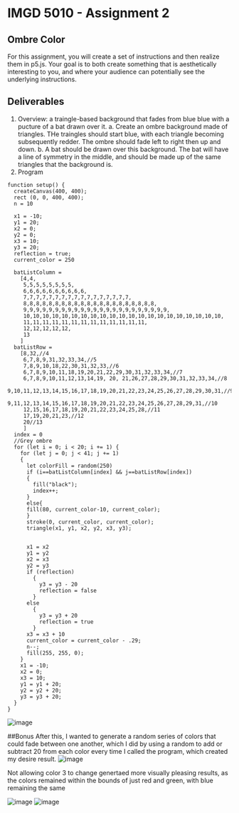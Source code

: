 # IMGD 5010 - Assignment 2
## Ombre Color

For this assignment, you will create a set of instructions and then realize them in p5.js. Your goal is to both create something that is aesthetically interesting to you, and where your audience can potentially see the underlying instructions.

## Deliverables
1. Overview: a traingle-based background that fades from blue blue with a pucture of a bat drawn over it.
   a. Create an ombre background made of triangles. THe traingles should start blue, with each triangle becoming subsequently redder. The ombre should fade left to right then up and down.
   b. A bat should be drawn over this background. The bat will have a line of symmetry in the middle, and should be made up of the same triangles that the background is. 
3. Program
```
function setup() {
  createCanvas(400, 400);
  rect (0, 0, 400, 400);
  n = 10
  
  x1 = -10;
  y1 = 20;
  x2 = 0;
  y2 = 0;
  x3 = 10;
  y3 = 20;
  reflection = true;
  current_color = 250
  
  batListColumn = 
    [4,4,
     5,5,5,5,5,5,5,5,
     6,6,6,6,6,6,6,6,6,6,
     7,7,7,7,7,7,7,7,7,7,7,7,7,7,7,7,7,
     8,8,8,8,8,8,8,8,8,8,8,8,8,8,8,8,8,8,8,8,8,
     9,9,9,9,9,9,9,9,9,9,9,9,9,9,9,9,9,9,9,9,9,9,9,
     10,10,10,10,10,10,10,10,10,10,10,10,10,10,10,10,10,10,10,10,10,
     11,11,11,11,11,11,11,11,11,11,11,11,11,
     12,12,12,12,12,
     13
    ]
  batListRow = 
    [8,32,//4
     6,7,8,9,31,32,33,34,//5
     7,8,9,10,18,22,30,31,32,33,//6
     6,7,8,9,10,11,18,19,20,21,22,29,30,31,32,33,34,//7
     6,7,8,9,10,11,12,13,14,19, 20, 21,26,27,28,29,30,31,32,33,34,//8
     9,10,11,12,13,14,15,16,17,18,19,20,21,22,23,24,25,26,27,28,29,30,31,//9
     9,11,12,13,14,15,16,17,18,19,20,21,22,23,24,25,26,27,28,29,31,//10
     12,15,16,17,18,19,20,21,22,23,24,25,28,//11
     17,19,20,21,23,//12
     20//13
     ]
  index = 0
  //Grey ombre
  for (let i = 0; i < 20; i += 1) { 
    for (let j = 0; j < 41; j += 1) 
    { 
      let colorFill = random(250)
      if (i==batListColumn[index] && j==batListRow[index])
      {
        fill("black");
        index++;
      }
      else{
      fill(80, current_color-10, current_color); 
      }
      stroke(0, current_color, current_color);
      triangle(x1, y1, x2, y2, x3, y3);
      
      
      x1 = x2
      y1 = y2
      x2 = x3
      y2 = y3
      if (reflection)
        {
          y3 = y3 - 20
          reflection = false
        }
      else
        {
          y3 = y3 + 20
          reflection = true
        }
      x3 = x3 + 10
      current_color = current_color - .29;
      n--;
      fill(255, 255, 0); 
    }
    x1 = -10;
    x2 = 0;
    x3 = 10;
    y1 = y1 + 20;
    y2 = y2 + 20;
    y3 = y3 + 20;
  }
}
```


![image](https://github.com/user-attachments/assets/19eacb62-56d9-4e30-b20d-b3d02d500719)


##Bonus
After this, I wanted to generate a random series of colors that could fade between one another, which I did by using a random to add or subtract 20 from each color every time I called the program, which created my desire result.
![image](https://github.com/user-attachments/assets/6e9c4814-c407-4917-ad98-46e5fa56896c)

Not allowing color 3 to change genertaed more visually pleasing results, as the colors remained within the bounds of just red and green, with blue remaining the same

![image](https://github.com/user-attachments/assets/074c8850-27b4-48ba-856a-3e58b6ee7db0)
![image](https://github.com/user-attachments/assets/5680d95a-f188-41ef-82d1-7e88d0a353b3)



